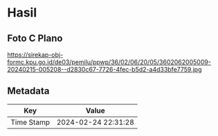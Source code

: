 # Hasil

## Foto C Plano

https://sirekap-obj-formc.kpu.go.id/de03/pemilu/ppwp/36/02/06/20/05/3602062005009-20240215-005208--d2830c67-7726-4fec-b5d2-a4d33bfe7759.jpg


## Metadata

| Key        | Value               |
| ---------- | ------------------- |
| Time Stamp | 2024-02-24 22:31:28 |



